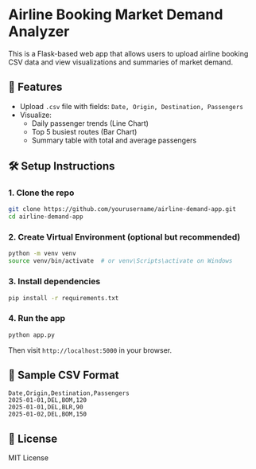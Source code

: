 # Airline Booking Market Demand Analyzer

This is a Flask-based web app that allows users to upload airline booking CSV data and view visualizations and summaries of market demand.

## 🚀 Features
- Upload `.csv` file with fields: `Date, Origin, Destination, Passengers`
- Visualize:
  - Daily passenger trends (Line Chart)
  - Top 5 busiest routes (Bar Chart)
  - Summary table with total and average passengers

## 🛠️ Setup Instructions

### 1. Clone the repo
```bash
git clone https://github.com/yourusername/airline-demand-app.git
cd airline-demand-app
```

### 2. Create Virtual Environment (optional but recommended)
```bash
python -m venv venv
source venv/bin/activate  # or venv\Scripts\activate on Windows
```

### 3. Install dependencies
```bash
pip install -r requirements.txt
```

### 4. Run the app
```bash
python app.py
```

Then visit `http://localhost:5000` in your browser.

## 🧪 Sample CSV Format
```csv
Date,Origin,Destination,Passengers
2025-01-01,DEL,BOM,120
2025-01-01,DEL,BLR,90
2025-01-02,DEL,BOM,150
```

## 📄 License
MIT License
